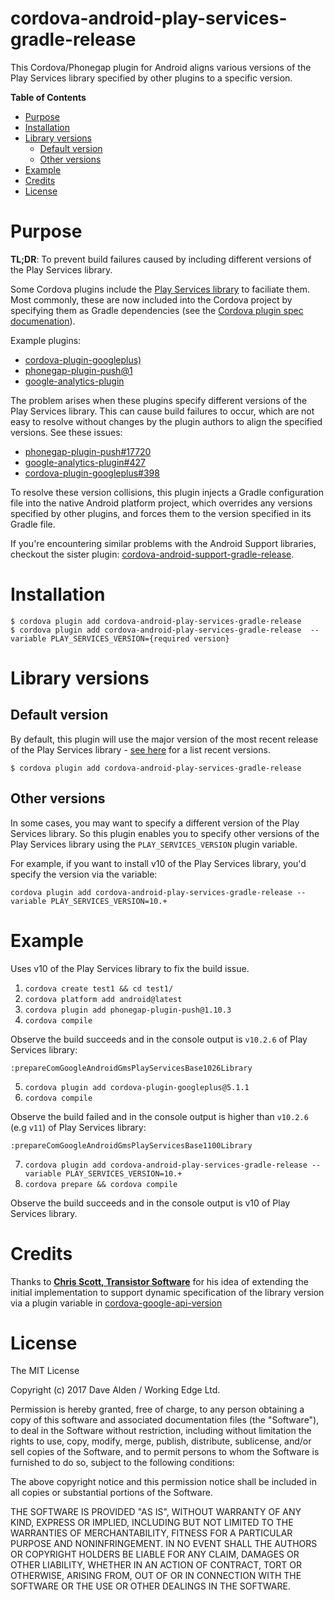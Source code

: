 cordova-android-play-services-gradle-release
======================================

This Cordova/Phonegap plugin for Android aligns various versions of the Play Services library specified by other plugins to a specific version.

<!-- START doctoc generated TOC please keep comment here to allow auto update -->
<!-- DON'T EDIT THIS SECTION, INSTEAD RE-RUN doctoc TO UPDATE -->
**Table of Contents**

- [Purpose](#purpose)
- [Installation](#installation)
- [Library versions](#library-versions)
  - [Default version](#default-version)
  - [Other versions](#other-versions)
- [Example](#example)
- [Credits](#credits)
- [License](#license)

<!-- END doctoc generated TOC please keep comment here to allow auto update -->
 
# Purpose

**TL;DR**: To prevent build failures caused by including different versions of the Play Services library. 

Some Cordova plugins include the [Play Services library](https://developers.google.com/android/guides/overview) to faciliate them.
Most commonly, these are now included into the Cordova project by specifying them as Gradle dependencies (see the [Cordova plugin spec documenation](https://cordova.apache.org/docs/en/latest/plugin_ref/spec.html#framework)).

Example plugins:
- [cordova-plugin-googleplus)](https://github.com/EddyVerbruggen/cordova-plugin-googleplus)
- [phonegap-plugin-push@1](https://github.com/phonegap/phonegap-plugin-push/tree/v1.10.5)
- [google-analytics-plugin](https://github.com/danwilson/google-analytics-plugin)

The problem arises when these plugins specify different versions of the Play Services library. This can cause build failures to occur, which are not easy to resolve without changes by the plugin authors to align the specified versions. See these issues:

- [phonegap-plugin-push#17720](https://github.com/phonegap/phonegap-plugin-push/issues/17720)
- [google-analytics-plugin#427](https://github.com/danwilson/google-analytics-plugin/issues/427)
- [cordova-plugin-googleplus#398](https://github.com/EddyVerbruggen/cordova-plugin-googleplus/issues/398)

To resolve these version collisions, this plugin injects a Gradle configuration file into the native Android platform project, which overrides any versions specified by other plugins, and forces them to the version specified in its Gradle file.

If you're encountering similar problems with the Android Support libraries, checkout the sister plugin: [cordova-android-support-gradle-release](https://github.com/dpa99c/cordova-android-support-gradle-release).

# Installation

    $ cordova plugin add cordova-android-play-services-gradle-release
    $ cordova plugin add cordova-android-play-services-gradle-release  --variable PLAY_SERVICES_VERSION={required version}
    
# Library versions

## Default version
By default, this plugin will use the major version of the most recent release of the Play Services library - [see here](https://developers.google.com/android/guides/releases) for a list recent versions.

    $ cordova plugin add cordova-android-play-services-gradle-release

## Other versions

In some cases, you may want to specify a different version of the Play Services library. 
So this plugin enables you to specify other versions of the Play Services library using the `PLAY_SERVICES_VERSION` plugin variable.
 
For example, if you want to install v10 of the Play Services library, you'd specify the version via the variable:

    cordova plugin add cordova-android-play-services-gradle-release --variable PLAY_SERVICES_VERSION=10.+
    
# Example

Uses v10 of the Play Services library to fix the build issue.

1. `cordova create test1 && cd test1/`
2. `cordova platform add android@latest`
3. `cordova plugin add phonegap-plugin-push@1.10.3`
4. `cordova compile`

Observe the build succeeds and in the console output is `v10.2.6` of Play Services library:

    :prepareComGoogleAndroidGmsPlayServicesBase1026Library

5. `cordova plugin add cordova-plugin-googleplus@5.1.1`
6. `cordova compile`

Observe the build failed and in the console output is higher than `v10.2.6` (e.g `v11`) of Play Services library:

    :prepareComGoogleAndroidGmsPlayServicesBase1100Library

7. `cordova plugin add cordova-android-play-services-gradle-release --variable PLAY_SERVICES_VERSION=10.+`
8. `cordova prepare && cordova compile`

Observe the build succeeds and in the console output is v10 of Play Services library.

# Credits

Thanks to [**Chris Scott, Transistor Software**](https://github.com/christocracy) for his idea of extending the initial implementation to support dynamic specification of the library version via a plugin variable in [cordova-google-api-version](https://github.com/transistorsoft/cordova-google-api-version)


License
================

The MIT License

Copyright (c) 2017 Dave Alden / Working Edge Ltd.

Permission is hereby granted, free of charge, to any person obtaining a copy
of this software and associated documentation files (the "Software"), to deal
in the Software without restriction, including without limitation the rights
to use, copy, modify, merge, publish, distribute, sublicense, and/or sell
copies of the Software, and to permit persons to whom the Software is
furnished to do so, subject to the following conditions:

The above copyright notice and this permission notice shall be included in
all copies or substantial portions of the Software.

THE SOFTWARE IS PROVIDED "AS IS", WITHOUT WARRANTY OF ANY KIND, EXPRESS OR
IMPLIED, INCLUDING BUT NOT LIMITED TO THE WARRANTIES OF MERCHANTABILITY,
FITNESS FOR A PARTICULAR PURPOSE AND NONINFRINGEMENT. IN NO EVENT SHALL THE
AUTHORS OR COPYRIGHT HOLDERS BE LIABLE FOR ANY CLAIM, DAMAGES OR OTHER
LIABILITY, WHETHER IN AN ACTION OF CONTRACT, TORT OR OTHERWISE, ARISING FROM,
OUT OF OR IN CONNECTION WITH THE SOFTWARE OR THE USE OR OTHER DEALINGS IN
THE SOFTWARE.